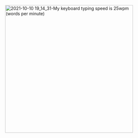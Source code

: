 <img width="413" alt="2021-10-10 19_14_31-My keyboard typing speed is 25wpm (words per minute)" src="https://user-images.githubusercontent.com/85113641/136791965-288ce0e9-766c-4f9e-aea8-63b7653fd841.png">
